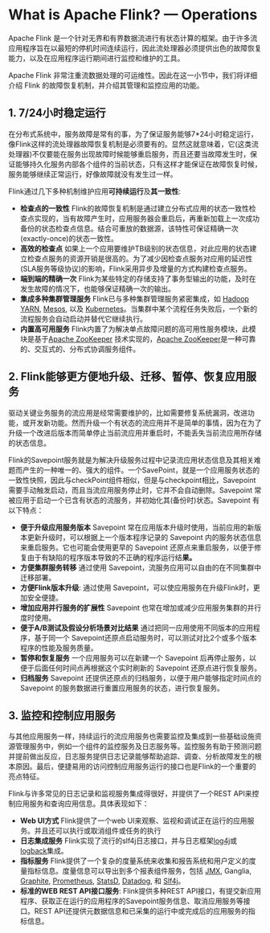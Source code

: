 # What is Apache Flink? — Operations

Apache Flink 是一个针对无界和有界数据流进行有状态计算的框架。由于许多流应用程序旨在以最短的停机时间连续运行，因此流处理器必须提供出色的故障恢复能力，以及在应用程序运行期间进行监控和维护的工具。

Apache Flink 非常注重流数据处理的可运维性。因此在这一小节中，我们将详细介绍 Flink 的故障恢复机制，并介绍其管理和监控应用的功能。

## 1. 7/24小时稳定运行

在分布式系统中，服务故障是常有的事，为了保证服务能够7*24小时稳定运行，像Flink这样的流处理器故障恢复机制是必须要有的。显然这就意味着，它(这类流处理器)不仅要能在服务出现故障时候能够重启服务，而且还要当故障发生时，保证能够持久化服务内部各个组件的当前状态，只有这样才能保证在故障恢复时候，服务能够继续正常运行，好像故障就没有发生过一样。

Flink通过几下多种机制维护应用**可持续运行**及**其一致性**:

- **检查点的一致性** Flink的故障恢复机制是通过建立分布式应用的状态一致性检查点实现的，当有故障产生时，应用服务器会重启后，再重新加载上一次成功备份的状态检查点信息。结合可重放的数据源，该特性可保证精确一次(exactly-once)的状态一致性。
- **高效的检查点**  如果上一个应用要维护TB级别的状态信息，对此应用的状态建立检查点服务的资源开销是很高的。为了减少因检查点服务对应用的延迟性(SLA服务等级协议)的影响，Flink采用异步及增量的方式构建检查点服务。
- **端到端的精确一次**  Flink为某些特定的存储支持了事务型输出的功能，及时在发生故障的情况下，也能够保证精确一次的输出。
- **集成多种集群管理服务** Flink已与多种集群管理服务紧密集成，如 [Hadoop YARN](https://hadoop.apache.org/), [Mesos](https://mesos.apache.org/), 以及 [Kubernetes](https://kubernetes.io/)。当集群中某个流程任务失败后，一个新的流程服务会自动启动并替代它继续执行。
- **内置高可用服务**  Flink内置了为解决单点故障问题的高可用性服务模块，此模块是基于[Apache ZooKeeper](https://zookeeper.apache.org/) 技术实现的，[Apache ZooKeeper](https://zookeeper.apache.org/)是一种可靠的、交互式的、分布式协调服务组件。

## 2. Flink能够更方便地升级、迁移、暂停、恢复应用服务

驱动关键业务服务的流应用是经常需要维护的，比如需要修复系统漏洞，改进功能，或开发新功能。然而升级一个有状态的流应用并不是简单的事情，因为在为了升级一个改进后版本而简单停止当前流应用并重启时，不能丢失当前流应用所存储的状态信息。

Flink的Savepoint服务就是为解决升级服务过程中记录流应用状态信息及其相关难题而产生的一种唯一的、强大的组件。一个SavePoint，就是一个应用服务状态的一致性快照，因此与checkPoint组件相似，但是与checkpoint相比，Savepoint 需要手动触发启动，而且当流应用服务停止时，它并不会自动删除。Savepoint 常被应用于启动一个已含有状态的流服务，并初始化其(备份时)状态。Savepoint 有以下特点：

- **便于升级应用服务版本** Savepoint 常在应用版本升级时使用，当前应用的新版本更新升级时，可以根据上一个版本程序记录的 Savepoint 内的服务状态信息来重启服务。它也可能会使用更早的 Savepoint 还原点来重启服务，以便于修复由于有缺陷的程序版本导致的不正确的程序运行结**果。**
- **方便集群服务转移**    通过使用 Savepoint，流服务应用可以自由的在不同集群中迁移部署。
- **方便Flink版本升级**: 通过使用 Savepoint，可以使应用服务在升级Flink时，更加安全便捷。
- **增加应用并行服务的扩展性**  Savepoint 也常在增加或减少应用服务集群的并行度时使用。
- **便于A/B测试及假设分析场景对比结果**  通过把同一应用使用不同版本的应用程序，基于同一个 Savepoint还原点启动服务时，可以测试对比2个或多个版本程序的性能及服务质量。
- **暂停和恢复服务** 一个应用服务可以在新建一个 Savepoint 后再停止服务，以便于后面任何时间点再根据这个实时刷新的 Savepoint 还原点进行恢复服务。
- **归档服务** Savepoint 还提供还原点的归档服务，以便于用户能够指定时间点的 Savepoint 的服务数据进行重置应用服务的状态，进行恢复服务。

## 3. 监控和控制应用服务

与其他应用服务一样，持续运行的流应用服务也需要监控及集成到一些基础设施资源管理服务中，例如一个组件的监控服务及日志服务等。监控服务有助于预测问题并提前做出反应，日志服务提供日志记录能够帮助追踪、调查、分析故障发生的根本原因。最后，便捷易用的访问控制应用服务运行的接口也是Flink的一个重要的亮点特征。

Flink与许多常见的日志记录和监视服务集成得很好，并提供了一个REST API来控制应用服务和查询应用信息。具体表现如下：

- **Web UI方式**  Flink提供了一个web UI来观察、监视和调试正在运行的应用服务。并且还可以执行或取消组件或任务的执行
- **日志集成服务** Flink实现了流行的slf4j日志接口，并与日志框架[log4j](https://logging.apache.org/log4j/2.x/)或[logback](https://logback.qos.ch/)集成。
- **指标服务** Flink提供了一个复杂的度量系统来收集和报告系统和用户定义的度量指标信息。度量信息可以导出到多个报表组件服务，包括 [JMX](https://en.wikipedia.org/wiki/Java_Management_Extensions), Ganglia, [Graphite](https://graphiteapp.org/), [Prometheus](https://prometheus.io/), [StatsD](https://github.com/etsy/statsd), [Datadog](https://www.datadoghq.com/), 和 [Slf4j](https://www.slf4j.org/)。
- **标准的WEB REST API接口服务**: Flink提供多种REST API接口，有提交新应用程序、获取正在运行的应用程序的Savepoint服务信息、取消应用服务等接口。REST API还提供元数据信息和已采集的运行中或完成后的应用服务的指标信息。